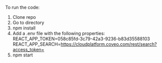 To run the code:

1. Clone repo
2. Go to directory
3. npm install
4. Add a .env file with the following properties:
    REACT_APP_TOKEN=058c85fd-3c79-42a3-9236-b83d35588103
    REACT_APP_SEARCH=https://cloudplatform.coveo.com/rest/search?access_token=
5. npm start
